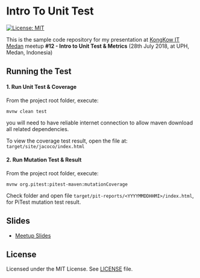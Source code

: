 # Intro To Unit Test 

[![License: MIT](https://img.shields.io/badge/License-MIT-blue.svg)](/LICENSE)

This is the sample code repository for my presentation at [KongKow IT Medan](https://kongkowitmedan.github.io/meetup/) meetup __#12 - Intro to Unit Test & Metrics__ (28th July 2018, at UPH, Medan, Indonesia)



## Running the Test

#### 1. Run Unit Test & Coverage

From the project root folder, execute:

```console
mvnw clean test
```

you will need to have reliable internet connection to allow maven download all related dependencies. 

To view the coverage test result, open the file at: `target/site/jacoco/index.html`



#### 2. Run Mutation Test & Result

From the project root folder, execute:

```console
mvnw org.pitest:pitest-maven:mutationCoverage
```

Check folder and open file `target/pit-reports/<YYYYMMDDHHMI>/index.html`, for PiTest mutation test result.



## Slides

- [Meetup Slides](https://speakerdeck.com/mkdika/intro-to-unit-test-and-metrics)




## License
Licensed under the MIT License. See [LICENSE](/LICENSE) file.